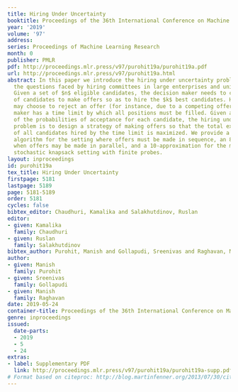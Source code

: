 ```yaml
---
title: Hiring Under Uncertainty
booktitle: Proceedings of the 36th International Conference on Machine Learning
year: '2019'
volume: '97'
address: 
series: Proceedings of Machine Learning Research
month: 0
publisher: PMLR
pdf: http://proceedings.mlr.press/v97/purohit19a/purohit19a.pdf
url: http://proceedings.mlr.press/v97/purohit19a.html
abstract: In this paper we introduce the hiring under uncertainty problem to model
  the questions faced by hiring committees in large enterprises and universities alike.
  Given a set of $n$ eligible candidates, the decision maker needs to choose the sequence
  of candidates to make offers so as to hire the $k$ best candidates. However, candidates
  may choose to reject an offer (for instance, due to a competing offer) and the decision
  maker has a time limit by which all positions must be filled. Given an estimate
  of the probabilities of acceptance for each candidate, the hiring under uncertainty
  problem is to design a strategy of making offers so that the total expected value
  of all candidates hired by the time limit is maximized. We provide a 2-approximation
  algorithm for the setting where offers must be made in sequence, an 8-approximation
  when offers may be made in parallel, and a 10-approximation for the more general
  stochastic knapsack setting with finite probes.
layout: inproceedings
id: purohit19a
tex_title: Hiring Under Uncertainty
firstpage: 5181
lastpage: 5189
page: 5181-5189
order: 5181
cycles: false
bibtex_editor: Chaudhuri, Kamalika and Salakhutdinov, Ruslan
editor:
- given: Kamalika
  family: Chaudhuri
- given: Ruslan
  family: Salakhutdinov
bibtex_author: Purohit, Manish and Gollapudi, Sreenivas and Raghavan, Manish
author:
- given: Manish
  family: Purohit
- given: Sreenivas
  family: Gollapudi
- given: Manish
  family: Raghavan
date: 2019-05-24
container-title: Proceedings of the 36th International Conference on Machine Learning
genre: inproceedings
issued:
  date-parts:
  - 2019
  - 5
  - 24
extras:
- label: Supplementary PDF
  link: http://proceedings.mlr.press/v97/purohit19a/purohit19a-supp.pdf
# Format based on citeproc: http://blog.martinfenner.org/2013/07/30/citeproc-yaml-for-bibliographies/
---
```

